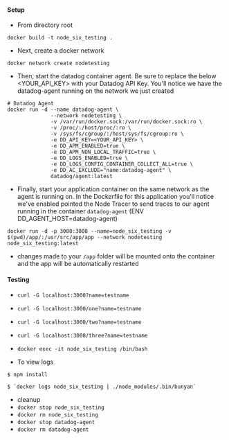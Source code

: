 #### Setup

- From directory root

```console
docker build -t node_six_testing .
```

- Next, create a docker network

```console
docker network create nodetesting
```

- Then, start the datadog container agent. Be sure to replace the below <YOUR_API_KEY> with your Datadog API Key. You'll notice we have the datadog-agent running on the network we just created

```console
# Datadog Agent
docker run -d --name datadog-agent \
              --network nodetesting \
              -v /var/run/docker.sock:/var/run/docker.sock:ro \
              -v /proc/:/host/proc/:ro \
              -v /sys/fs/cgroup/:/host/sys/fs/cgroup:ro \
              -e DD_API_KEY=<YOUR_API_KEY> \
              -e DD_APM_ENABLED=true \
              -e DD_APM_NON_LOCAL_TRAFFIC=true \
              -e DD_LOGS_ENABLED=true \
              -e DD_LOGS_CONFIG_CONTAINER_COLLECT_ALL=true \
              -e DD_AC_EXCLUDE="name:datadog-agent" \
              datadog/agent:latest
```

- Finally, start your application container on the same network as the agent is running on. In the Dockerfile for this application you'll notice we've enabled pointed the Node Tracer to send traces to our agent running in the container `datadog-agent` (ENV DD_AGENT_HOST=datadog-agent) 

```console
docker run -d -p 3000:3000 --name=node_six_testing -v $(pwd)/app/:/usr/src/app/app --network nodetesting node_six_testing:latest
```

- changes made to your `/app` folder will be mounted onto the container and the app will be automatically restarted

#### Testing

- `curl -G localhost:3000?name=testname`

- `curl -G localhost:3000/one?name=testname`

- `curl -G localhost:3000/two?name=testname`

- `curl -G localhost:3000/three?name=testname`

- `docker exec -it node_six_testing /bin/bash`

- To view logs

```console
$ npm install

$ `docker logs node_six_testing | ./node_modules/.bin/bunyan`
```

-  cleanup
  - `docker stop node_six_testing`
  - `docker rm node_six_testing`
  - `docker stop datadog-agent`
  - `docker rm datadog-agent`